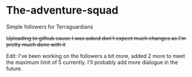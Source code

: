 # The-adventure-squad
Simple followers for Terraguardians

~~Uploading to github cause I was asked don't expect much changes as I'm pretty much done with it~~ 

Edit: I've been working on the followers a bit more, added 2 more to meet the maximum limit of 5 currently. I'll probably add more dialogue in the future.
